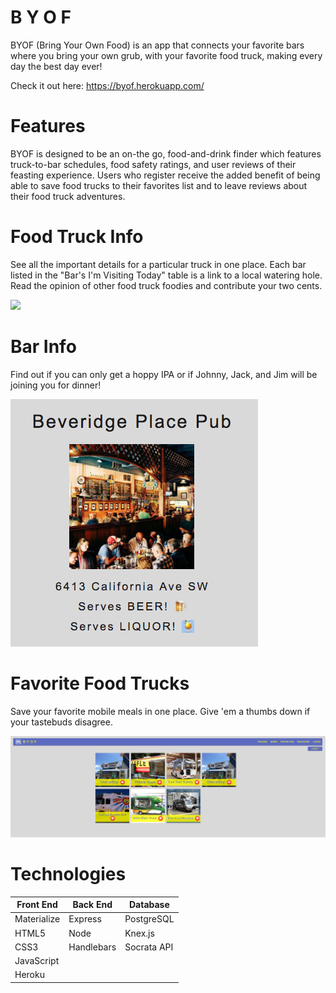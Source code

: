 # B Y O F

BYOF (Bring Your Own Food) is an app that connects your favorite bars where you bring your own grub, with your favorite food truck, making every day the best day ever!

Check it out here: https://byof.herokuapp.com/


# Features

BYOF is designed to be an on-the go, food-and-drink finder which features truck-to-bar schedules, food safety ratings, and user reviews of their feasting experience. Users who register receive the added benefit of being able to save food trucks to their favorites list and to leave reviews about their food truck adventures.



# Food Truck Info
See all the important details for a particular truck in one place.  Each bar listed in the "Bar's I'm Visiting Today" table is a link to a local watering hole. Read the opinion of other food truck foodies and contribute your two cents.

![](/public/md-media/foodtruckinfo.gif)



# Bar Info
Find out if you can only get a hoppy IPA or if Johnny, Jack, and Jim will be joining you for dinner!

![](/public/md-media/bar-info.png)



# Favorite Food Trucks
Save your favorite mobile meals in one place. Give 'em a thumbs down if your tastebuds disagree.

![](/public/md-media/favorites-food-trucks.png)



# Technologies

| Front End  | Back End | Database |
| ------------- | ------------- |------------- |
| Materialize  | Express  | PostgreSQL  |
| HTML5  | Node  | Knex.js |
| CSS3 | Handlebars  | Socrata API |
| JavaScript  |   |  |
| Heroku |   |  |
